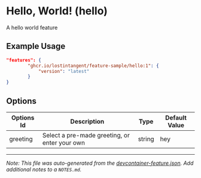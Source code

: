 
# Hello, World! (hello)

A hello world feature

## Example Usage

```json
"features": {
        "ghcr.io/lostintangent/feature-sample/hello:1": {
            "version": "latest"
        }
}
```

## Options

| Options Id | Description | Type | Default Value |
|-----|-----|-----|-----|
| greeting | Select a pre-made greeting, or enter your own | string | hey |



---

_Note: This file was auto-generated from the [devcontainer-feature.json](https://github.com/lostintangent/feature-sample/blob/main/src/hello/devcontainer-feature.json).  Add additional notes to a `NOTES.md`._

